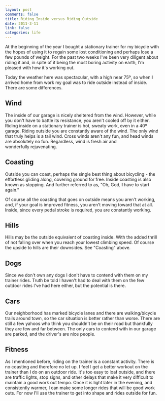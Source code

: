 ```yaml
--- 
layout: post
comments: false
title: Riding Inside versus Riding Outside
date: 2011-3-11
link: false
categories: life
---
```

At the beginning of the year I bought a stationary trainer for my bicycle with the hopes of using it to regain some lost conditioning and perhaps lose a few pounds of weight. For the past two weeks I've been very diligent about riding it and, in spite of it being the most boring activity on earth, I'm pleased with how it's working out.

Today the weather here was spectacular, with a high near 75º, so when I arrived home from work my goal was to ride outside instead of inside. There are some differences.
## Wind
The inside of our garage is nicely sheltered from the wind. However, while you don't have to battle its resistance, you aren't cooled off by it either. Riding inside on a stationary trainer is hot, sweaty work, even in a 40º garage. Riding outside you are constantly aware of the wind. The only wind that truly helps is a tail wind. Cross winds aren't any fun, and head winds are absolutely no fun. Regardless, wind is fresh air and wonderfully rejuvenating.
## Coasting
Outside you can coast, perhaps the single best thing about bicycling - the effortless gliding along, covering ground for free. Inside coasting is also known as stopping. And further referred to as, "Oh, God, I have to start again."

Of course all the coasting that goes on outside means you aren't working, and, if your goal is improved fitness, you aren't moving toward that at all. Inside, since every pedal stroke is required, you are constantly working.
## Hills
Hills may be the outside equivalent of coasting inside. With the added thrill of not falling over when you reach your lowest climbing speed. Of course the upside to hills are their downsides. See "Coasting" above.
## Dogs
Since we don't own any dogs I don't have to contend with them on my trainer rides. Truth be told I haven't had to deal with them on the few outdoor rides I've had here either, but the potential is there.
## Cars
Our neighborhood has marked bicycle lanes and there are walking/bicycle trails around town, so the car situation is better rather than worse. There are still a few yahoos who think you shouldn't be on their road but thankfully they are few and far between. The only cars to contend with in our garage are parked, and the driver's are nice people.
## Fitness
As I mentioned before, riding on the trainer is a constant activity. There is no coasting and therefore no let up. I feel I get a better workout on the trainer than I do on an outdoor ride. It's too easy to loaf outside, and there are traffic lights, stop signs, and other delays that make it very difficult to maintain a good work out tempo. Once it is light later in the evening, and consistently warmer, I can make some longer rides that will be good work outs. For now I'll use the trainer to get into shape and rides outside for fun.

